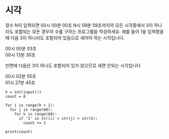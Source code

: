 # 시각

정수 N이 입력되면 00시 00분 00초 N시 59분 59초까지의 모든 시각중에서 3이 하나라도 포함되는 모든 경우의 수를 구하는 프로그램을 작성하세요. 예를 들어 1을 입력했을 때 다음 3이 하나라도 포함되어 있음으로 세어야 하는 시각입니다.

00시 00분 03초  
00시 13분 30초

반면에 다음은 3이 하나도 포함되어 있지 않으므로 세면 안되는 시각입니다

00시 02분 55초  
01시 27분 45호

```
h = int(input())
count = 0

for i in range(h + 1):
  for j in range(60):
    for k in range(60):
      if '3' in str(i) + str(j) + str(k):
        count += 1

print(count)
```
